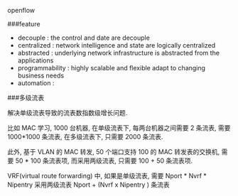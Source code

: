 openflow

###feature
* decouple  : the control and date are decouple
* centralized : network intelligence and state are logically centralized
* abstracted : underlying network infrastructure is abstracted from the applications
* programmability : highly scalable and flexible adapt to changing business needs
* automation : 


###多级流表

解决单级流表导致的流表数指数级增长问题.

比如 MAC 学习, 1000 台机器, 在单级流表下, 每两台机器之间需要 2 条流表,
需要 1000*1000 条流表, 在多级流表下, 只需要 2000 条流表.

此外, 基于 VLAN 的 MAC 转发, 50 个端口支持 100 的 MAC 转发表的交换机,
需要 50 * 100 条流表项, 而采用两级流表, 只需要 100 + 50 条流表项.

VRF(virtual route forwarding) 中, 如果是单级流表, 需要 Nport * Nvrf * Nipentry
采用两级流表 Nport + (Nvrf x Nipentry ) 条流表
